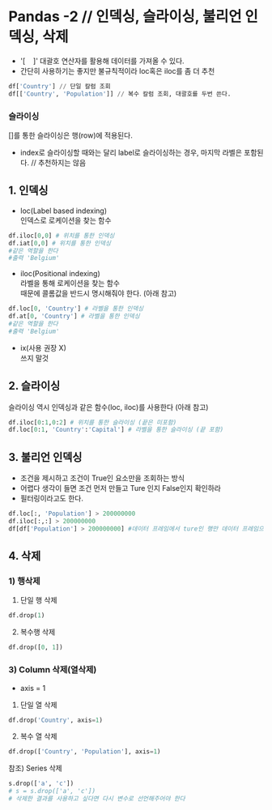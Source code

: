  # Pandas -2 // 인덱싱, 슬라이싱, 불리언 인덱싱, 삭제
 - '[&nbsp;&nbsp;&nbsp;&nbsp;]' 대괄호 연산자를 활용해 데이터를 가져올 수 있다.
 - 간단히 사용하기는 좋지만 불규칙적이라  loc혹은 iloc를 좀 더 추천
```python
df['Country'] // 단일 칼럼 조회
df[['Country', 'Population']] // 복수 칼럼 조회, 대괄호를 두번 쓴다.
```
### **슬라이싱**
[]를 통한 슬라이싱은 행(row)에 적용된다.
- index로 슬라이싱할 때와는 달리 label로 슬라이싱하는 경우, 마지막 라벨은 포함된다. // 추천하지는 않음

## 1. 인덱싱
- loc(Label based indexing)
<br>인덱스로 로케이션을 찾는 함수</br>
```python
df.iloc[0,0] # 위치를 통한 인덱싱
df.iat[0,0] # 위치를 통한 인덱싱
#같은 역할을 한다
#출력 'Belgium'

```
- iloc(Positional indexing)
<br> 라벨을 통해 로케이션을 찾는 함수</br>
때문에 콜롬값을 반드시 명시해줘야 한다. (아래 참고)
```python
df.loc[0, 'Country'] # 라벨을 통한 인덱싱
df.at[0, 'Country'] # 라벨을 통한 인덱싱
#같은 역할을 한다
#출력 'Belgium'
```

- ix(사용 권장 X)
<br> 쓰지 말것 </br>
## 2. 슬라이싱
슬라이싱 역시 인덱싱과 같은 함수(loc, iloc)를 사용한다 (아래 참고)
```python
df.iloc[0:1,0:2] # 위치를 통한 슬라이싱 (끝은 미포함)
df.loc[0:1, 'Country':'Capital'] # 라벨을 통한 슬라이싱 (끝 포함)
```
## 3. 불리언 인덱싱
- 조건을 제시하고 조건이 True인 요소만을 조회하는 방식
- 어렵다 생각이 들면 조건 먼저 만들고 Ture 인지 False인지 확인하라
- 필터링이라고도 한다.
```python
df.loc[:, 'Population'] > 200000000
df.iloc[:,:] > 200000000
df[df['Population'] > 200000000] #데이터 프레임에서 ture인 행만 데이터 프레임으로 출력
```
## 4. 삭제
### 1) 행삭제
1. 단일 행 삭제
```python
df.drop(1)
```
2. 복수행 삭제
```python
df.drop([0, 1])
```
### 3) Column 삭제(열삭제)
- axis = 1
1. 단일 열 삭제
```python
df.drop('Country', axis=1)
```
2. 복수 열 삭제 
```python
df.drop(['Country', 'Population'], axis=1)
```
참조) Series 삭제
```python
s.drop(['a', 'c'])
# s = s.drop(['a', 'c']) 
# 삭제한 결과를 사용하고 싶다면 다시 변수로 선언해주어야 한다
```
